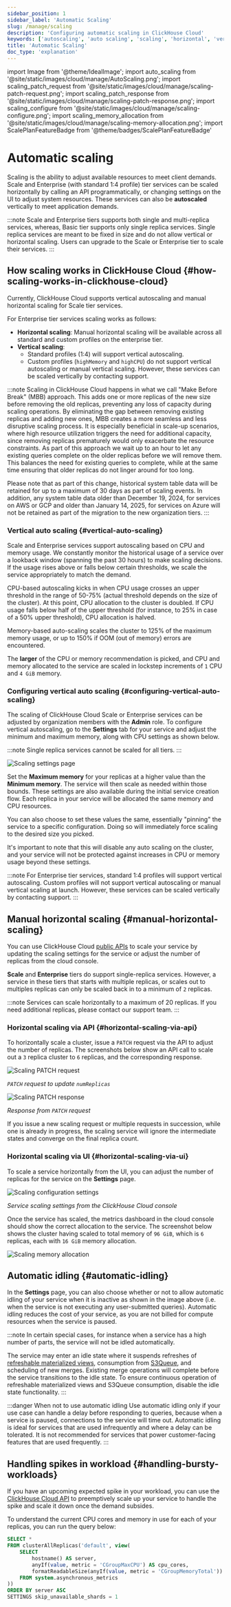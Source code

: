 ```yaml
---
sidebar_position: 1
sidebar_label: 'Automatic Scaling'
slug: /manage/scaling
description: 'Configuring automatic scaling in ClickHouse Cloud'
keywords: ['autoscaling', 'auto scaling', 'scaling', 'horizontal', 'vertical', 'bursts']
title: 'Automatic Scaling'
doc_type: 'explanation'
---
```


import Image from '@theme/IdealImage';
import auto_scaling from '@site/static/images/cloud/manage/AutoScaling.png';
import scaling_patch_request from '@site/static/images/cloud/manage/scaling-patch-request.png';
import scaling_patch_response from '@site/static/images/cloud/manage/scaling-patch-response.png';
import scaling_configure from '@site/static/images/cloud/manage/scaling-configure.png';
import scaling_memory_allocation from '@site/static/images/cloud/manage/scaling-memory-allocation.png';
import ScalePlanFeatureBadge from '@theme/badges/ScalePlanFeatureBadge'

# Automatic scaling

Scaling is the ability to adjust available resources to meet client demands. Scale and Enterprise (with standard 1:4 profile) tier services can be scaled horizontally by calling an API programmatically, or changing settings on the UI to adjust system resources. These services can also be **autoscaled** vertically to meet application demands.

<ScalePlanFeatureBadge feature="Automatic vertical scaling"/>

:::note
Scale and Enterprise tiers supports both single and multi-replica services, whereas, Basic tier supports only single replica services. Single replica services are meant to be fixed in size and do not allow vertical or horizontal scaling. Users can upgrade to the Scale or Enterprise tier to scale their services.
:::

## How scaling works in ClickHouse Cloud {#how-scaling-works-in-clickhouse-cloud}

Currently, ClickHouse Cloud supports vertical autoscaling and manual horizontal scaling for Scale tier services.

For Enterprise tier services scaling works as follows:

- **Horizontal scaling**: Manual horizontal scaling will be available across all standard and custom profiles on the enterprise tier.
- **Vertical scaling**:
  - Standard profiles (1:4) will support vertical autoscaling.
  - Custom profiles (`highMemory` and `highCPU`) do not support vertical autoscaling or manual vertical scaling. However, these services can be scaled vertically by contacting support.

:::note
Scaling in ClickHouse Cloud happens in what we call "Make Before Break" (MBB) approach. This adds one or more replicas of the new size before removing the old replicas, preventing any loss of capacity during scaling operations. By eliminating the gap between removing existing replicas and adding new ones, MBB creates a more seamless and less disruptive scaling process. It is especially beneficial in scale-up scenarios, where high resource utilization triggers the need for additional capacity, since removing replicas prematurely would only exacerbate the resource constraints. As part of this approach we wait up to an hour to let any existing queries complete on the older replicas before we will remove them. This balances the need for existing queries to complete, while at the same time ensuring that older replicas do not linger around for too long.

Please note that as part of this change, historical system table data will be retained for up to a maximum of 30 days as part of scaling events. In addition, any system table data older than December 19, 2024, for services on AWS or GCP and older than January 14, 2025, for services on Azure will not be retained as part of the migration to the new organization tiers.
:::

### Vertical auto scaling {#vertical-auto-scaling}

<ScalePlanFeatureBadge feature="Automatic vertical scaling"/>

Scale and Enterprise services support autoscaling based on CPU and memory usage. We constantly monitor the historical usage of a service over a lookback window (spanning the past 30 hours) to make scaling decisions. If the usage rises above or falls below certain thresholds, we scale the service appropriately to match the demand.

CPU-based autoscaling kicks in when CPU usage crosses an upper threshold in the range of 50-75% (actual threshold depends on the size of the cluster). At this point, CPU allocation to the cluster is doubled. If CPU usage falls below half of the upper threshold (for instance, to 25% in case of a 50% upper threshold), CPU allocation is halved.

Memory-based auto-scaling scales the cluster to 125% of the maximum memory usage, or up to 150% if OOM (out of memory) errors are encountered.

The **larger** of the CPU or memory recommendation is picked, and CPU and memory allocated to the service are scaled in lockstep increments of `1` CPU and `4 GiB` memory.

### Configuring vertical auto scaling {#configuring-vertical-auto-scaling}

The scaling of ClickHouse Cloud Scale or Enterprise services can be adjusted by organization members with the **Admin** role.  To configure vertical autoscaling, go to the **Settings** tab for your service and adjust the minimum and maximum memory, along with CPU settings as shown below.

:::note
Single replica services cannot be scaled for all tiers.
:::

<Image img={auto_scaling} size="lg" alt="Scaling settings page" border/>

Set the **Maximum memory** for your replicas at a higher value than the **Minimum memory**. The service will then scale as needed within those bounds. These settings are also available during the initial service creation flow. Each replica in your service will be allocated the same memory and CPU resources.

You can also choose to set these values the same, essentially "pinning" the service to a specific configuration. Doing so will immediately force scaling to the desired size you picked.

It's important to note that this will disable any auto scaling on the cluster, and your service will not be protected against increases in CPU or memory usage beyond these settings.

:::note
For Enterprise tier services, standard 1:4 profiles will support vertical autoscaling.
Custom profiles will not support vertical autoscaling or manual vertical scaling at launch.
However, these services can be scaled vertically by contacting support.
:::

## Manual horizontal scaling {#manual-horizontal-scaling}

<ScalePlanFeatureBadge feature="Manual horizontal scaling"/>

You can use ClickHouse Cloud [public APIs](https://clickhouse.com/docs/cloud/manage/api/swagger#/paths/~1v1~1organizations~1:organizationId~1services~1:serviceId~1scaling/patch) to scale your service by updating the scaling settings for the service or adjust the number of replicas from the cloud console.

**Scale** and **Enterprise** tiers do support single-replica services. However, a service in these tiers that starts with multiple replicas, or scales out to multiples replicas can only be scaled back in to a minimum of `2` replicas.

:::note
Services can scale horizontally to a maximum of 20 replicas. If you need additional replicas, please contact our support team.
:::

### Horizontal scaling via API {#horizontal-scaling-via-api}

To horizontally scale a cluster, issue a `PATCH` request via the API to adjust the number of replicas. The screenshots below show an API call to scale out a `3` replica cluster to `6` replicas, and the corresponding response.

<Image img={scaling_patch_request} size="lg" alt="Scaling PATCH request" border/>

*`PATCH` request to update `numReplicas`*

<Image img={scaling_patch_response} size="md" alt="Scaling PATCH response" border/>

*Response from `PATCH` request*

If you issue a new scaling request or multiple requests in succession, while one is already in progress, the scaling service will ignore the intermediate states and converge on the final replica count.

### Horizontal scaling via UI {#horizontal-scaling-via-ui}

To scale a service horizontally from the UI, you can adjust the number of replicas for the service on the **Settings** page.

<Image img={scaling_configure} size="md" alt="Scaling configuration settings" border/>

*Service scaling settings from the ClickHouse Cloud console*

Once the service has scaled, the metrics dashboard in the cloud console should show the correct allocation to the service. The screenshot below shows the cluster having scaled to total memory of `96 GiB`, which is `6` replicas, each with `16 GiB` memory allocation.

<Image img={scaling_memory_allocation} size="md" alt="Scaling memory allocation" border />

## Automatic idling {#automatic-idling}
In the **Settings** page, you can also choose whether or not to allow automatic idling of your service when it is inactive as shown in the image above (i.e. when the service is not executing any user-submitted queries).  Automatic idling reduces the cost of your service, as you are not billed for compute resources when the service is paused.

:::note
In certain special cases, for instance when a service has a high number of parts, the service will not be idled automatically.

The service may enter an idle state where it suspends refreshes of [refreshable materialized views](/materialized-view/refreshable-materialized-view), consumption from [S3Queue](/engines/table-engines/integrations/s3queue), and scheduling of new merges. Existing merge operations will complete before the service transitions to the idle state. To ensure continuous operation of refreshable materialized views and S3Queue consumption, disable the idle state functionality.
:::

:::danger When not to use automatic idling
Use automatic idling only if your use case can handle a delay before responding to queries, because when a service is paused, connections to the service will time out. Automatic idling is ideal for services that are used infrequently and where a delay can be tolerated. It is not recommended for services that power customer-facing features that are used frequently.
:::

## Handling spikes in workload {#handling-bursty-workloads}

If you have an upcoming expected spike in your workload, you can use the
[ClickHouse Cloud API](/cloud/manage/api/api-overview) to 
preemptively scale up your service to handle the spike and scale it down once
the demand subsides. 

To understand the current CPU cores and memory in use for
each of your replicas, you can run the query below:

```sql
SELECT *
FROM clusterAllReplicas('default', view(
    SELECT
        hostname() AS server,
        anyIf(value, metric = 'CGroupMaxCPU') AS cpu_cores,
        formatReadableSize(anyIf(value, metric = 'CGroupMemoryTotal')) AS memory
    FROM system.asynchronous_metrics
))
ORDER BY server ASC
SETTINGS skip_unavailable_shards = 1
```

